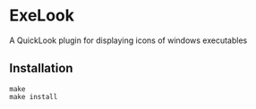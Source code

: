 # ExeLook
A QuickLook plugin for displaying icons of windows executables

## Installation
    make
    make install